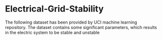 # Electrical-Grid-Stability
The following dataset has been provided by UCI machine learning repository. The dataset contains some significant parameters, which results in the electric system to be stable and unstable
